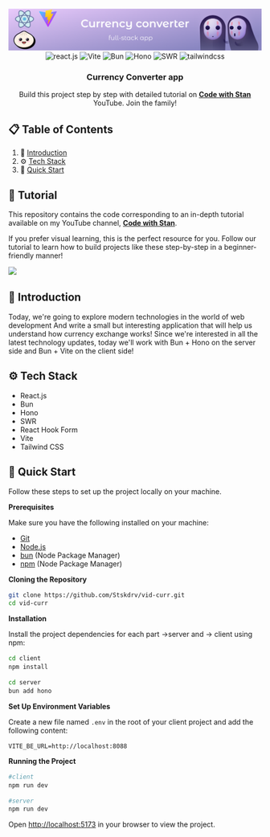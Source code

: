 <div align="center">
  <br />
    <a href="" target="_blank">
      <img src="https://github.com/Stskdrv/vid-curr/blob/main/assets/Banner_curr.png?raw=true" alt="Project Banner">
    </a>
  <br />

  <div display='flex'>
   <img src="https://img.shields.io/badge/-React_JS-black?style=for-the-badge&logoColor=white&logo=react&color=61DAFB" alt="react.js" />
    <img src="https://img.shields.io/badge/-Vite-black?style=for-the-badge&logoColor=white&logo=vite&color=purple" alt="Vite" />
    <img src="https://img.shields.io/badge/-Bun-black?style=for-the-badge&logoColor=FAEBD7&logo=bun&color=black" alt="Bun" />
	  <img src="https://img.shields.io/badge/-hono-black?style=for-the-badge&logoColor=	FF8C00&logo=hono&color=2F4F4F" alt="Hono" />
	  <img src="https://img.shields.io/badge/-SWR-black?style=for-the-badge&logoColor=	FF8C00&logo=swr&color=2F4F4F" alt="SWR" />
    <img src="https://img.shields.io/badge/-Tailwind_CSS-black?style=for-the-badge&logoColor=white&logo=tailwindcss&color=06B6D4" alt="tailwindcss" />
  </div>

  <h3 align="center">Currency Converter app</h3>

   <div align="center">
     Build this project step by step with detailed tutorial on <a href="https://www.youtube.com/@OneDevStan/videos" target="_blank"><b>Code with Stan</b></a> YouTube. Join the family!
    </div>
</div>

## 📋 <a name="table">Table of Contents</a>

1. 🤖 [Introduction](#introduction)
2. ⚙️ [Tech Stack](#tech-stack)
3. 🤸 [Quick Start](#quick-start)

## 🚨 Tutorial

This repository contains the code corresponding to an in-depth tutorial available on my YouTube channel, <a href="https://www.youtube.com/@OneDevStan/videos" target="_blank"><b>Code with Stan</b></a>. 

If you prefer visual learning, this is the perfect resource for you. Follow our tutorial to learn how to build projects like these step-by-step in a beginner-friendly manner!

<a href="https://www.youtube.com/@OneDevStan/videos" target="_blank"><img src="https://github.com/sujatagunale/EasyRead/assets/151519281/1736fca5-a031-4854-8c09-bc110e3bc16d" /></a>

## <a name="introduction">🤖 Introduction</a>

Today, we're going to explore modern technologies in the world of web development 
And write a small but interesting application that will help us understand how currency exchange works!
Since we're interested in all the latest technology updates, today we'll work with Bun + Hono on the server side and Bun + Vite on the client side!

## <a name="tech-stack">⚙️ Tech Stack</a>

- React.js
- Bun
- Hono
- SWR
- React Hook Form
- Vite
- Tailwind CSS

## <a name="quick-start">🤸 Quick Start</a>

Follow these steps to set up the project locally on your machine.

**Prerequisites**

Make sure you have the following installed on your machine:

- [Git](https://git-scm.com/)
- [Node.js](https://nodejs.org/en)
- [bun](https://bun.sh/) (Node Package Manager)
- [npm](https://www.npmjs.com/) (Node Package Manager)


**Cloning the Repository**

```bash
git clone https://github.com/Stskdrv/vid-curr.git
cd vid-curr
```

**Installation**

Install the project dependencies for each part ->server and -> client using npm:

```bash
cd client
npm install
```

```bash
cd server
bun add hono
```

**Set Up Environment Variables**

Create a new file named `.env` in the root of your client project and add the following content:

```env
VITE_BE_URL=http://localhost:8088
```

**Running the Project**

```bash
#client
npm run dev
```

```bash
#server
npm run dev
```

Open [http://localhost:5173](http://localhost:5173) in your browser to view the project.


#

